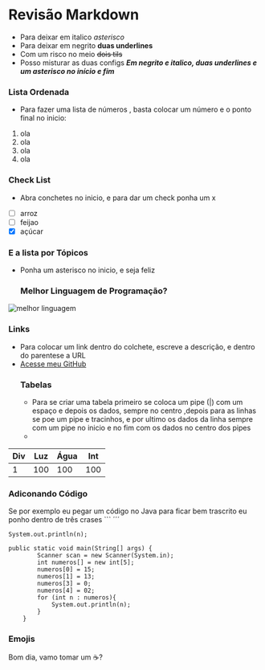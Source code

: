 # Revisão Markdown #
* Para deixar em italico *asterisco* 
* Para deixar em negrito __duas underlines__
* Com um risco no meio ~~dois tils~~
* Posso misturar as duas configs __*Em negrito e italico, duas underlines e um asterisco no início e fim*__
### Lista Ordenada ###
* Para fazer uma  lista de números , basta colocar um número e o ponto final no inicio:
1. ola
2. ola
3. ola
4. ola
### Check List ###
* Abra conchetes no inicio, e para dar um check ponha um x
* [ ] arroz
* [ ] feijao
*  [x] açúcar
### E a lista por Tópicos ###
* Ponha um asterisco no inicio, e seja feliz
  ### Melhor Linguagem de Programação? ###
![melhor linguagem](https://github.com/user-attachments/assets/22582492-9cfa-4101-b9b6-186138524c35)
### Links ###
* Para colocar um link dentro do colchete, escreve a descrição, e dentro do parentese a URL
* [Acesse meu GitHub](https://github.com/joycsouto)
  ### Tabelas ###
  * Para se criar uma tabela primeiro se coloca  um pipe (|) com um espaço e depois os dados, sempre no centro ,depois para as linhas se poe um pipe e tracinhos, e por ultimo os dados da linha sempre com um pipe no inicio e no fim com os dados no centro dos pipes
  * 
| Div | Luz | Água | Int | 
|---|---|---|---|
| 1 | 100  | 100 | 100 |

### Adiconando Código ###
Se por exemplo eu pegar um código no Java para ficar bem trascrito eu ponho dentro de três crases ``` ´´´

`
System.out.println(n);
`
```
public static void main(String[] args) {
        Scanner scan = new Scanner(System.in);
        int numeros[] = new int[5];
        numeros[0] = 15;
        numeros[1] = 13;
        numeros[3] = 0;
        numeros[4] = 02;
        for (int n : numeros){
            System.out.println(n);
        }
    }
```
### Emojis ###
Bom dia, vamo tomar um ☕?



